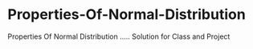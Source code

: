 # Properties-Of-Normal-Distribution
Properties Of Normal Distribution ..... Solution for Class and Project
